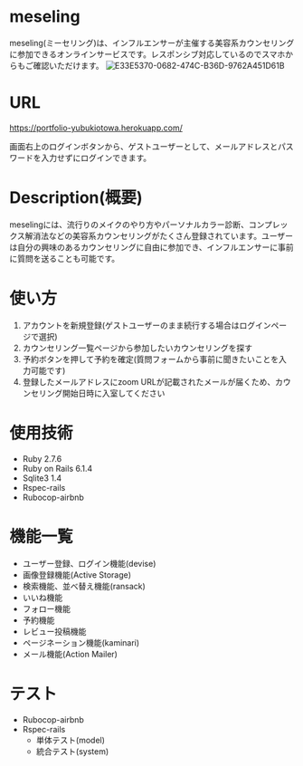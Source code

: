# meseling

meseling(ミーセリング)は、インフルエンサーが主催する美容系カウンセリングに参加できるオンラインサービスです。レスポンシブ対応しているのでスマホからもご確認いただけます。
![E33E5370-0682-474C-B36D-9762A451D61B](https://user-images.githubusercontent.com/106332074/213484803-f22cb2ec-8c93-4b72-95ea-b59a4b274246.jpeg)

# URL
https://portfolio-yubukiotowa.herokuapp.com/

画面右上のログインボタンから、ゲストユーザーとして、メールアドレスとパスワードを入力せずにログインできます。


# Description(概要)

meselingには、流行りのメイクのやり方やパーソナルカラー診断、コンプレックス解消法などの美容系カウンセリングがたくさん登録されています。ユーザーは自分の興味のあるカウンセリングに自由に参加でき、インフルエンサーに事前に質問を送ることも可能です。


# 使い方

1. アカウントを新規登録(ゲストユーザーのまま続行する場合はログインページで選択)
2. カウンセリング一覧ページから参加したいカウンセリングを探す
3. 予約ボタンを押して予約を確定(質問フォームから事前に聞きたいことを入力可能です)
4. 登録したメールアドレスにzoom URLが記載されたメールが届くため、カウンセリング開始日時に入室してください


# 使用技術

* Ruby 2.7.6
* Ruby on Rails 6.1.4
* Sqlite3 1.4
* Rspec-rails
* Rubocop-airbnb


# 機能一覧

* ユーザー登録、ログイン機能(devise) 
* 画像登録機能(Active Storage)
* 検索機能、並べ替え機能(ransack)
* いいね機能
* フォロー機能
* 予約機能
* レビュー投稿機能
* ページネーション機能(kaminari)
* メール機能(Action Mailer)


# テスト  

* Rubocop-airbnb
* Rspec-rails
    * 単体テスト(model)
    * 統合テスト(system)
